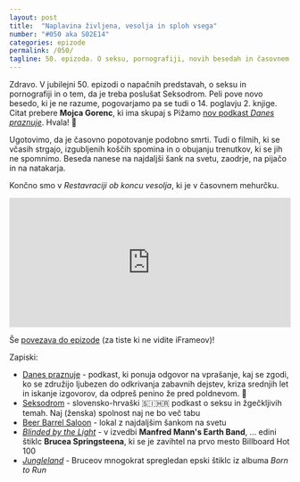 ```yaml
---
layout: post
title:  "Naplavina življena, vesolja in sploh vsega"
number: "#050 aka S02E14"
categories: epizode
permalink: /050/
tagline: 50. epizoda. O seksu, pornografiji, novih besedah in časovnem popotovanju. Tudi o filmih, ki se včasih strgajo, izgubljenih koščkih spomina in najdaljšem šanku na svetu. Citat prebere Mojca Gorenc.
---
```


Zdravo. V jubilejni 50. epizodi o napačnih predstavah, o seksu in pornografiji in o tem, da je treba poslušat Seksodrom. Peli pove novo besedo, ki je ne razume, pogovarjamo pa se tudi o 14. poglavju 2. knjige. Citat prebere **Mojca Gorenc**, ki ima skupaj s Pižamo [nov podkast _Danes praznuje_](https://anchor.fm/danespraznuje). Hvala! 🙏 

Ugotovimo, da je časovno popotovanje podobno smrti. Tudi o filmih, ki se včasih strgajo, izgubljenih koščih spomina in o obujanju trenutkov, ki se jih ne spomnimo. Beseda nanese na najdaljši šank na svetu, zaodrje, na pijačo in na natakarja. 

Končno smo v _Restavraciji ob koncu vesolja_, ki je v časovnem mehurčku. 

<iframe src="https://open.spotify.com/embed-podcast/episode/4l043FZUzKDALgcBBwKii8" width="100%" height="232" frameborder="0" allowtransparency="true" allow="encrypted-media"></iframe>

Še [povezava do epizode](https://apple.co/3o4oybC) (za tiste ki ne vidite iFrameov)!

Zapiski:
- [Danes praznuje](https://anchor.fm/danespraznuje) - podkast, ki ponuja odgovor na vprašanje, kaj se zgodi, ko se združijo ljubezen do odkrivanja zabavnih dejstev, kriza srednjih let in iskanje izgovorov, da odpreš penino že pred poldnevom. 🥂
- [Seksodrom](https://seksodrom.buzzsprout.com/) - slovensko-hrvaški 🇸🇮🇭🇷 podkast o seksu in žgečkljivih temah. Naj (ženska) spolnost naj ne bo več tabu
- [Beer Barrel Saloon](https://www.beerbarrelpib.com/) - lokal z najdaljšim šankom na svetu
- [_Blinded by the Light_](https://www.youtube.com/watch?v=RlcFrQu90A8) - v izvedbi **Manfred Mann's Earth Band**, ... edini štiklc **Brucea Springsteena**, ki se je zavihtel na prvo mesto Billboard Hot 100
- [_Jungleland_](https://www.youtube.com/watch?v=l6IwxpL-ZDk) - Bruceov mnogokrat spregledan epski štiklc iz albuma _Born to Run_
